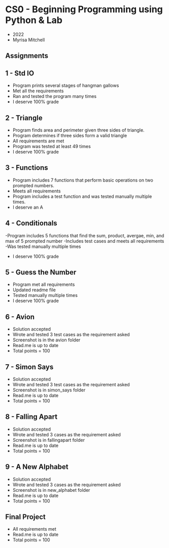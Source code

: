 # CS0 - Beginning Programming using Python & Lab
- 2022
- Myrisa Mitchell
## Assignments
## 1  -  Std IO
- Program prints several stages of hangman gallows
- Met all the requirements
- Ran and tested the program many times
- I deserve 100% grade
## 2 - Triangle
- Program finds area and perimeter given three sides of triangle.
- Program determines if three sides form a valid triangle
- All requirements are met
- Program was tested at least 49 times
- I deserve 100% grade
## 3 - Functions
- Program includes 7 functions that perform basic operations on two prompted numbers. 
- Meets all requirements
- Program includes a test function and was tested manually multiple times. 
- I deserve an A
## 4 - Conditionals
-Program includes 5 functions that find the sum, product, avergae, min, and max of 5 prompted number
-Includes test cases and meets all requirements
-Was tested manually multiple times
- I deserve 100% grade
## 5 - Guess the Number
- Program met all requirements
- Updated readme file
- Tested manually multiple times
- I deserve 100% grade
## 6 - Avion
- Solution accepted
- Wrote and tested 3 test cases as the requirement asked
- Screenshot is in the avion folder
- Read.me is up to date 
- Total points = 100
## 7 - Simon Says
- Solution accepted
- Wrote and tested 3 test cases as the requirement asked
- Screenshot is in simon_says folder
- Read.me is up to date
- Total points = 100
## 8 - Falling Apart
- Solution accepted
- Wrote and tested 3 cases as the requirement asked
- Screenshot is in fallingapart folder
- Read.me is up to date
- Total points = 100
## 9 - A New Alphabet
- Solution accepted
- Wrote and tested 3 cases as the requirement asked
- Screenshot is in new_alphabet folder
- Read.me is up to date
- Total points = 100
## Final Project
- All requirements met
- Read.me is up to date
- Total points = 100
